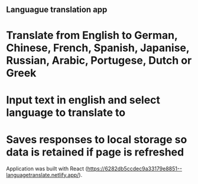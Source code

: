 ## Languague translation app

# Translate from English to German, Chinese, French, Spanish, Japanise, Russian, Arabic, Portugese, Dutch or Greek

# Input text in english and select language to translate to

# Saves responses to local storage so data is retained if page is refreshed

Application was built with React (https://6282db5ccdec9a33179e8851--languagetranslate.netlify.app/).